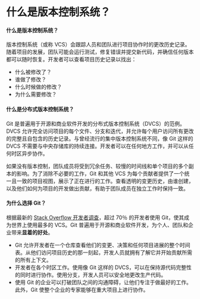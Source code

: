 # 什么是版本控制系统？

#### 什么是版本控制系统？

版本控制系统（或称 VCS）会跟踪人员和团队进行项目协作时的更改历史记录。随着项目的发展，团队可能会运行测试，修复错误并提交新代码，并确信任何版本都可以随时恢复。开发者可以查看项目历史记录以找出：

* 什么被修改了？
* 谁做了修改？
* 什么时候做的修改？
* 为什么需要修改？

#### 什么是分布式版本控制系统？

Git 是普遍用于开源和商业软件开发的分布式版本控制系统（DVCS）的范例。DVCS 允许完全访问项目的每个文件、分支和迭代，并允许每个用户访问所有更改的完整且自包含的历史记录。与曾经流行的集中版本控制系统不同，像 Git 这样的DVCS 不需要与中央存储库的持续连接。开发者可以在任何地方工作，并可以从任何时区异步协作。

如果没有版本控制，团队成员将受到冗余任务、较慢的时间线和单个项目的多个副本的影响。为了消除不必要的工作，Git 和其他 VCS 为每个贡献者提供了一个统一且一致的项目视图，展示了正在进行的工作。查看透明的变更历史，由谁创建，以及他们如何为项目的开发做出贡献，有助于团队成员在独立工作时保持一致。

#### 为什么选择 Git？

根据最新的 [Stack Overflow 开发者调查](https://insights.stackoverflow.com/survey/2017#technology)，超过 70％ 的开发者使用 Git，使其成为世界上使用最多的 VCS。Git 普遍用于开源和商业软件开发，为个人、团队和企业带来**显着的好处**。

* Git 允许开发者在一个仓库查看他们的变更、决策和任何项目进展的整个时间表。从他们访问项目历史的那一刻起，开发人员就拥有了解它并开始贡献所需的所有上下文。
* 开发者在各个时区工作。使用像 Git 这样的 DVCS，可以在保持源代码完整性的同时进行协作。使用分支，开发人员可以安全地更改生产代码。
* 使用 Git 的企业可以打破团队之间的沟通障碍，让他们专注于做最好的工作。此外，Git 使整个企业的专家能够在重大项目上进行协作。

